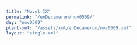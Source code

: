 ```yaml
---
title: "Novel IX"
permalink: "/enDecameron/nov0509/"
day: "nov0509"
plant-xml: "/assets/xml/enDecameron/nov0509.xml"
layout: "single-xml"
---
```

